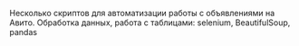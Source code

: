 Несколько скриптов для автоматизации работы с объявлениями на Авито.
Обработка данных, работа с таблицами:
selenium, BeautifulSoup, pandas
